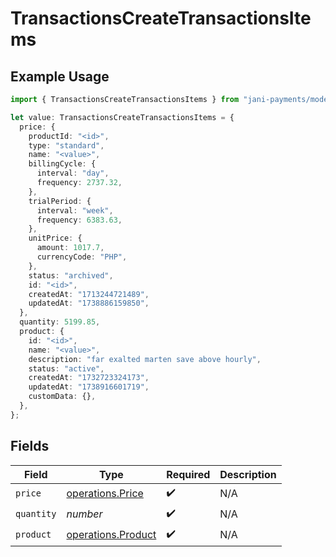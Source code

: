# TransactionsCreateTransactionsItems

## Example Usage

```typescript
import { TransactionsCreateTransactionsItems } from "jani-payments/models/operations";

let value: TransactionsCreateTransactionsItems = {
  price: {
    productId: "<id>",
    type: "standard",
    name: "<value>",
    billingCycle: {
      interval: "day",
      frequency: 2737.32,
    },
    trialPeriod: {
      interval: "week",
      frequency: 6383.63,
    },
    unitPrice: {
      amount: 1017.7,
      currencyCode: "PHP",
    },
    status: "archived",
    id: "<id>",
    createdAt: "1713244721489",
    updatedAt: "1738886159850",
  },
  quantity: 5199.85,
  product: {
    id: "<id>",
    name: "<value>",
    description: "far exalted marten save above hourly",
    status: "active",
    createdAt: "1732723324173",
    updatedAt: "1738916601719",
    customData: {},
  },
};
```

## Fields

| Field                                                    | Type                                                     | Required                                                 | Description                                              |
| -------------------------------------------------------- | -------------------------------------------------------- | -------------------------------------------------------- | -------------------------------------------------------- |
| `price`                                                  | [operations.Price](../../models/operations/price.md)     | :heavy_check_mark:                                       | N/A                                                      |
| `quantity`                                               | *number*                                                 | :heavy_check_mark:                                       | N/A                                                      |
| `product`                                                | [operations.Product](../../models/operations/product.md) | :heavy_check_mark:                                       | N/A                                                      |